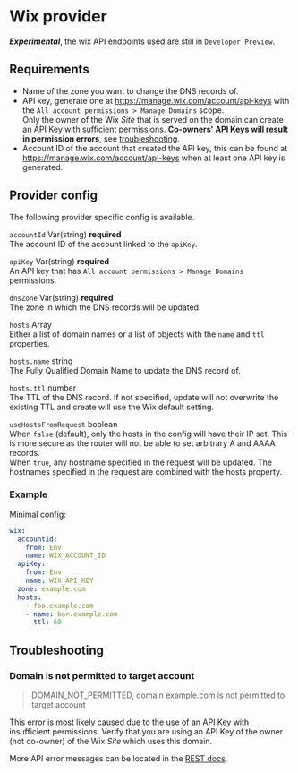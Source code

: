 # Wix provider

***Experimental***, the wix API endpoints used are still in `Developer Preview`.

## Requirements

- Name of the zone you want to change the DNS records of.
- API key, generate one at <https://manage.wix.com/account/api-keys> with the `All account permissions > Manage Domains` scope.  
  Only the owner of the Wix _Site_ that is served on the domain can create an API Key with sufficient permissions. **Co-owners' API Keys will result in permission errors**, see [troubleshooting](#domain-is-not-permitted-to-target-account).
- Account ID of the account that created the API key, this can be found at <https://manage.wix.com/account/api-keys> when at least one API key is generated.

## Provider config

The following provider specific config is available.

`accountId` Var(string) **required**  
The account ID of the account linked to the `apiKey`.

`apiKey` Var(string) **required**  
An API key that has `All account permissions > Manage Domains` permissions.

`dnsZone` Var(string) **required**  
The zone in which the DNS records will be updated.

`hosts` Array  
Either a list of domain names or a list of objects with the `name` and `ttl` properties.

`hosts.name` string  
The Fully Qualified Domain Name to update the DNS record of.

`hosts.ttl` number  
The TTL of the DNS record. If not specified, update will not overwrite the existing TTL and create will use the Wix default setting.

`useHostsFromRequest` boolean  
When `false` (default), only the hosts in the config will have their IP set.
This is more secure as the router will not be able to set arbitrary A and AAAA records.  
When `true`, any hostname specified in the request will be updated.
The hostnames specified in the request are combined with the hosts property.

### Example

Minimal config:

```yaml
wix:
  accountId:
    from: Env
    name: WIX_ACCOUNT_ID
  apiKey:
    from: Env
    name: WIX_API_KEY
  zone: example.com
  hosts:
    - foo.example.com
    - name: bar.example.com
      ttl: 60
```

## Troubleshooting

### Domain is not permitted to target account

> DOMAIN_NOT_PERMITTED, domain example.com is not permitted to target account

This error is most likely caused due to the use of an API Key with insufficient permissions.
Verify that you are using an API Key of the owner (not co-owner) of the Wix _Site_ which uses this domain.

More API error messages can be located in the [REST docs](https://dev.wix.com/docs/rest/account-level/domains/domain-dns/error-messages).
